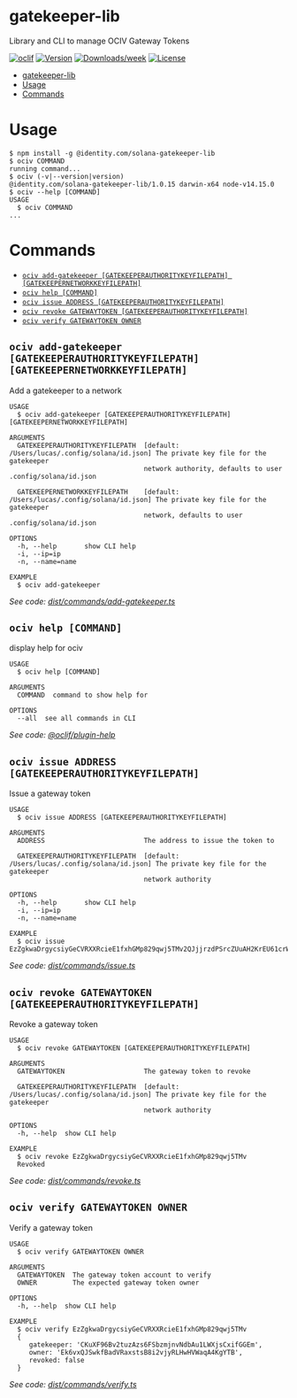 # gatekeeper-lib

Library and CLI to manage OCIV Gateway Tokens

[![oclif](https://img.shields.io/badge/cli-oclif-brightgreen.svg)](https://oclif.io)
[![Version](https://img.shields.io/npm/v/ociv.svg)](https://npmjs.org/package/ociv)
[![Downloads/week](https://img.shields.io/npm/dw/ociv.svg)](https://npmjs.org/package/ociv)
[![License](https://img.shields.io/npm/l/ociv.svg)](https://github.com/identity-com/ociv/blob/master/package.json)

<!-- toc -->
* [gatekeeper-lib](#gatekeeper-lib)
* [Usage](#usage)
* [Commands](#commands)
<!-- tocstop -->
# Usage
<!-- usage -->
```sh-session
$ npm install -g @identity.com/solana-gatekeeper-lib
$ ociv COMMAND
running command...
$ ociv (-v|--version|version)
@identity.com/solana-gatekeeper-lib/1.0.15 darwin-x64 node-v14.15.0
$ ociv --help [COMMAND]
USAGE
  $ ociv COMMAND
...
```
<!-- usagestop -->
# Commands
<!-- commands -->
* [`ociv add-gatekeeper [GATEKEEPERAUTHORITYKEYFILEPATH] [GATEKEEPERNETWORKKEYFILEPATH]`](#ociv-add-gatekeeper-gatekeeperauthoritykeyfilepath-gatekeepernetworkkeyfilepath)
* [`ociv help [COMMAND]`](#ociv-help-command)
* [`ociv issue ADDRESS [GATEKEEPERAUTHORITYKEYFILEPATH]`](#ociv-issue-address-gatekeeperauthoritykeyfilepath)
* [`ociv revoke GATEWAYTOKEN [GATEKEEPERAUTHORITYKEYFILEPATH]`](#ociv-revoke-gatewaytoken-gatekeeperauthoritykeyfilepath)
* [`ociv verify GATEWAYTOKEN OWNER`](#ociv-verify-gatewaytoken-owner)

## `ociv add-gatekeeper [GATEKEEPERAUTHORITYKEYFILEPATH] [GATEKEEPERNETWORKKEYFILEPATH]`

Add a gatekeeper to a network

```
USAGE
  $ ociv add-gatekeeper [GATEKEEPERAUTHORITYKEYFILEPATH] [GATEKEEPERNETWORKKEYFILEPATH]

ARGUMENTS
  GATEKEEPERAUTHORITYKEYFILEPATH  [default: /Users/lucas/.config/solana/id.json] The private key file for the gatekeeper
                                  network authority, defaults to user .config/solana/id.json

  GATEKEEPERNETWORKKEYFILEPATH    [default: /Users/lucas/.config/solana/id.json] The private key file for the gatekeeper
                                  network, defaults to user .config/solana/id.json

OPTIONS
  -h, --help       show CLI help
  -i, --ip=ip
  -n, --name=name

EXAMPLE
  $ ociv add-gatekeeper
```

_See code: [dist/commands/add-gatekeeper.ts](https://github.com/identity-com/gatekeeper-lib/blob/v1.0.15/dist/commands/add-gatekeeper.ts)_

## `ociv help [COMMAND]`

display help for ociv

```
USAGE
  $ ociv help [COMMAND]

ARGUMENTS
  COMMAND  command to show help for

OPTIONS
  --all  see all commands in CLI
```

_See code: [@oclif/plugin-help](https://github.com/oclif/plugin-help/blob/v3.2.2/src/commands/help.ts)_

## `ociv issue ADDRESS [GATEKEEPERAUTHORITYKEYFILEPATH]`

Issue a gateway token

```
USAGE
  $ ociv issue ADDRESS [GATEKEEPERAUTHORITYKEYFILEPATH]

ARGUMENTS
  ADDRESS                         The address to issue the token to

  GATEKEEPERAUTHORITYKEYFILEPATH  [default: /Users/lucas/.config/solana/id.json] The private key file for the gatekeeper
                                  network authority

OPTIONS
  -h, --help       show CLI help
  -i, --ip=ip
  -n, --name=name

EXAMPLE
  $ ociv issue EzZgkwaDrgycsiyGeCVRXXRcieE1fxhGMp829qwj5TMv2QJjjrzdPSrcZUuAH2KrEU61crWz49KnSLSzwjDUnLSV
```

_See code: [dist/commands/issue.ts](https://github.com/identity-com/gatekeeper-lib/blob/v1.0.15/dist/commands/issue.ts)_

## `ociv revoke GATEWAYTOKEN [GATEKEEPERAUTHORITYKEYFILEPATH]`

Revoke a gateway token

```
USAGE
  $ ociv revoke GATEWAYTOKEN [GATEKEEPERAUTHORITYKEYFILEPATH]

ARGUMENTS
  GATEWAYTOKEN                    The gateway token to revoke

  GATEKEEPERAUTHORITYKEYFILEPATH  [default: /Users/lucas/.config/solana/id.json] The private key file for the gatekeeper
                                  network authority

OPTIONS
  -h, --help  show CLI help

EXAMPLE
  $ ociv revoke EzZgkwaDrgycsiyGeCVRXXRcieE1fxhGMp829qwj5TMv
  Revoked
```

_See code: [dist/commands/revoke.ts](https://github.com/identity-com/gatekeeper-lib/blob/v1.0.15/dist/commands/revoke.ts)_

## `ociv verify GATEWAYTOKEN OWNER`

Verify a gateway token

```
USAGE
  $ ociv verify GATEWAYTOKEN OWNER

ARGUMENTS
  GATEWAYTOKEN  The gateway token account to verify
  OWNER         The expected gateway token owner

OPTIONS
  -h, --help  show CLI help

EXAMPLE
  $ ociv verify EzZgkwaDrgycsiyGeCVRXXRcieE1fxhGMp829qwj5TMv
  {
     gatekeeper: 'CKuXF96Bv2tuzAzs6FSbzmjnvNdbAu1LWXjsCxifGGEm',
     owner: 'Ek6vxQJSwkfBadVRaxstsB8i2vjyRLHwHVWaqA4KgYTB',
     revoked: false
  }
```

_See code: [dist/commands/verify.ts](https://github.com/identity-com/gatekeeper-lib/blob/v1.0.15/dist/commands/verify.ts)_
<!-- commandsstop -->
